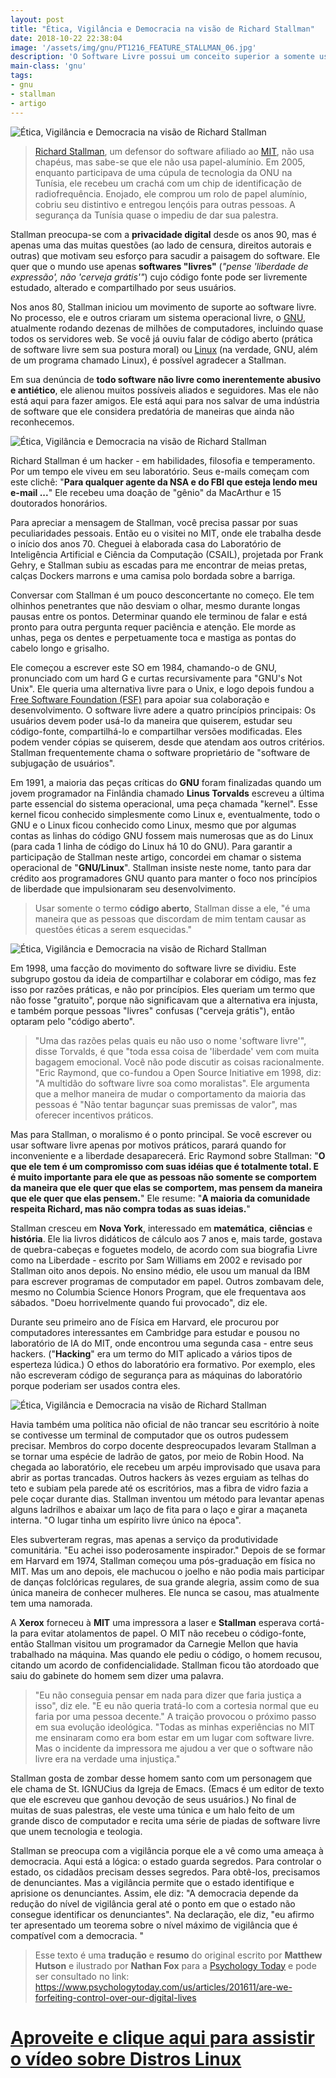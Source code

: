 ```yaml
---
layout: post
title: "Ética, Vigilância e Democracia na visão de Richard Stallman"
date: 2018-10-22 22:38:04
image: '/assets/img/gnu/PT1216_FEATURE_STALLMAN_06.jpg'
description: 'O Software Livre possui um conceito superior a somente usar o termo Open Source.'
main-class: 'gnu'
tags:
- gnu
- stallman
- artigo
---
```


![Ética, Vigilância e Democracia na visão de Richard Stallman](/assets/img/gnu/PT1216_FEATURE_STALLMAN_06.jpg "Ética, Vigilância e Democracia na visão de Richard Stallman")

> [Richard Stallman](https://stallman.org/), um defensor do software afiliado ao [MIT](www.mit.edu/), não usa chapéus, mas sabe-se que ele não usa papel-alumínio. Em 2005, enquanto participava de uma cúpula de tecnologia da ONU na Tunísia, ele recebeu um crachá com um chip de identificação de radiofrequência. Enojado, ele comprou um rolo de papel alumínio, cobriu seu distintivo e entregou lençóis para outras pessoas. A segurança da Tunísia quase o impediu de dar sua palestra.

Stallman preocupa-se com a **privacidade digital** desde os anos 90, mas é apenas uma das muitas questões (ao lado de censura, direitos autorais e outras) que motivam seu esforço para sacudir a paisagem do software. Ele quer que o mundo use apenas **softwares "livres"** (*"pense 'liberdade de expressão', não 'cerveja grátis'"*) cujo código fonte pode ser livremente estudado, alterado e compartilhado por seus usuários. 

Nos anos 80, Stallman iniciou um movimento de suporte ao software livre. No processo, ele e outros criaram um sistema operacional livre, o [GNU](https://gnu.org), atualmente rodando dezenas de milhões de computadores, incluindo quase todos os servidores web. Se você já ouviu falar de código aberto (prática de software livre sem sua postura moral) ou [Linux](https://github.com/torvalds/linux) (na verdade, GNU, além de um programa chamado Linux), é possível agradecer a Stallman.

Em sua denúncia de **todo software não livre como inerentemente abusivo e antiético**, ele alienou muitos possíveis aliados e seguidores. Mas ele não está aqui para fazer amigos. Ele está aqui para nos salvar de uma indústria de software que ele considera predatória de maneiras que ainda não reconhecemos.

![Ética, Vigilância e Democracia na visão de Richard Stallman](/assets/img/gnu/PT1216_FEATURE_STALLMAN_01.jpg "Ética, Vigilância e Democracia na visão de Richard Stallman")

Richard Stallman é um hacker - em habilidades, filosofia e temperamento. Por um tempo ele viveu em seu laboratório. Seus e-mails começam com este clichê: "**Para qualquer agente da NSA e do FBI que esteja lendo meu e-mail ...**" Ele recebeu uma doação de "gênio" da MacArthur e 15 doutorados honorários.

Para apreciar a mensagem de Stallman, você precisa passar por suas peculiaridades pessoais. Então eu o visitei no MIT, onde ele trabalha desde o início dos anos 70. Cheguei à elaborada casa do Laboratório de Inteligência Artificial e Ciência da Computação (CSAIL), projetada por Frank Gehry, e Stallman subiu as escadas para me encontrar de meias pretas, calças Dockers marrons e uma camisa polo bordada sobre a barriga.

Conversar com Stallman é um pouco desconcertante no começo. Ele tem olhinhos penetrantes que não desviam o olhar, mesmo durante longas pausas entre os pontos. Determinar quando ele terminou de falar e está pronto para outra pergunta requer paciência e atenção. Ele morde as unhas, pega os dentes e perpetuamente toca e mastiga as pontas do cabelo longo e grisalho.

Ele começou a escrever este SO em 1984, chamando-o de GNU, pronunciado com um hard G e curtas recursivamente para "GNU's Not Unix". Ele queria uma alternativa livre para o Unix, e logo depois fundou a [Free Software Foundation (FSF)](https://fsf.org) para apoiar sua colaboração e desenvolvimento. O software livre adere a quatro princípios principais: Os usuários devem poder usá-lo da maneira que quiserem, estudar seu código-fonte, compartilhá-lo e compartilhar versões modificadas. Eles podem vender cópias se quiserem, desde que atendam aos outros critérios. Stallman frequentemente chama o software proprietário de "software de subjugação de usuários".

Em 1991, a maioria das peças críticas do **GNU** foram finalizadas quando um jovem programador na Finlândia chamado **Linus Torvalds** escreveu a última parte essencial do sistema operacional, uma peça chamada "kernel". Esse kernel ficou conhecido simplesmente como Linux e, eventualmente, todo o GNU e o Linux ficou conhecido como Linux, mesmo que por algumas contas as linhas do código GNU fossem mais numerosas que as do Linux (para cada 1 linha de código do Linux há 10 do GNU). Para garantir a participação de Stallman neste artigo, concordei em chamar o sistema operacional de "**GNU/Linux**". Stallman insiste neste nome, tanto para dar crédito aos programadores GNU quanto para manter o foco nos princípios de liberdade que impulsionaram seu desenvolvimento.

> Usar somente o termo **código aberto**, Stallman disse a ele, "é uma maneira que as pessoas que discordam de mim tentam causar as questões éticas a serem esquecidas." 


![Ética, Vigilância e Democracia na visão de Richard Stallman](/assets/img/gnu/PT1216_FEATURE_STALLMAN_02.jpg "Ética, Vigilância e Democracia na visão de Richard Stallman")


Em 1998, uma facção do movimento do software livre se dividiu. Este subgrupo gostou da ideia de compartilhar e colaborar em código, mas fez isso por razões práticas, e não por princípios. Eles queriam um termo que não fosse "gratuito", porque não significavam que a alternativa era injusta, e também porque pessoas "livres" confusas ("cerveja grátis"), então optaram pelo "código aberto".

> "Uma das razões pelas quais eu não uso o nome 'software livre'", disse Torvalds, é que "toda essa coisa de 'liberdade' vem com muita bagagem emocional. Você não pode discutir as coisas racionalmente. "Eric Raymond, que co-fundou a Open Source Initiative em 1998, diz: "A multidão do software livre soa como moralistas". Ele argumenta que a melhor maneira de mudar o comportamento da maioria das pessoas é "Não tentar bagunçar suas premissas de valor", mas oferecer incentivos práticos.

Mas para Stallman, o moralismo é o ponto principal. Se você escrever ou usar software livre apenas por motivos práticos, parará quando for inconveniente e a liberdade desaparecerá. Eric Raymond sobre Stallman: "**O que ele tem é um compromisso com suas idéias que é totalmente total. E é muito importante para ele que as pessoas não somente se comportem da maneira que ele quer que elas se comportem, mas pensem da maneira que ele quer que elas pensem.**" Ele resume: "**A maioria da comunidade respeita Richard, mas não compra todas as suas ideias.**"

Stallman cresceu em **Nova York**, interessado em **matemática**, **ciências** e **história**. Ele lia livros didáticos de cálculo aos 7 anos e, mais tarde, gostava de quebra-cabeças e foguetes modelo, de acordo com sua biografia Livre como na Liberdade - escrito por Sam Williams em 2002 e revisado por Stallman oito anos depois. No ensino médio, ele usou um manual da IBM para escrever programas de computador em papel. Outros zombavam dele, mesmo no Columbia Science Honors Program, que ele frequentava aos sábados. "Doeu horrivelmente quando fui provocado", diz ele.

Durante seu primeiro ano de Física em Harvard, ele procurou por computadores interessantes em Cambridge para estudar e pousou no laboratório de IA do MIT, onde encontrou uma segunda casa - entre seus hackers. ("**Hacking**" era um termo do MIT aplicado a vários tipos de esperteza lúdica.) O ethos do laboratório era formativo. Por exemplo, eles não escreveram código de segurança para as máquinas do laboratório porque poderiam ser usados ​​contra eles.

![Ética, Vigilância e Democracia na visão de Richard Stallman](/assets/img/gnu/PT1216_FEATURE_STALLMAN_03.jpg "Ética, Vigilância e Democracia na visão de Richard Stallman")

Havia também uma política não oficial de não trancar seu escritório à noite se contivesse um terminal de computador que os outros pudessem precisar. Membros do corpo docente despreocupados levaram Stallman a se tornar uma espécie de ladrão de gatos, por meio de Robin Hood. Na chegada ao laboratório, ele recebeu um arpéu improvisado que usava para abrir as portas trancadas. Outros hackers às vezes erguiam as telhas do teto e subiam pela parede até os escritórios, mas a fibra de vidro fazia a pele coçar durante dias. Stallman inventou um método para levantar apenas alguns ladrilhos e abaixar um laço de fita para o laço e girar a maçaneta interna. "O lugar tinha um espírito livre único na época". 

Eles subverteram regras, mas apenas a serviço da produtividade comunitária. "Eu achei isso poderosamente inspirador." Depois de se formar em Harvard em 1974, Stallman começou uma pós-graduação em física no MIT. Mas um ano depois, ele machucou o joelho e não podia mais participar de danças folclóricas regulares, de sua grande alegria, assim como de sua única maneira de conhecer mulheres. Ele nunca se casou, mas atualmente tem uma namorada.

A **Xerox** forneceu à **MIT** uma impressora a laser e **Stallman** esperava cortá-la para evitar atolamentos de papel. O MIT não recebeu o código-fonte, então Stallman visitou um programador da Carnegie Mellon que havia trabalhado na máquina. Mas quando ele pediu o código, o homem recusou, citando um acordo de confidencialidade. Stallman ficou tão atordoado que saiu do gabinete do homem sem dizer uma palavra. 

> "Eu não conseguia pensar em nada para dizer que faria justiça a isso", diz ele. "E eu não queria tratá-lo com a cortesia normal que eu faria por uma pessoa decente." A traição provocou o próximo passo em sua evolução ideológica. "Todas as minhas experiências no MIT me ensinaram como era bom estar em um lugar com software livre. Mas o incidente da impressora me ajudou a ver que o software não livre era na verdade uma injustiça."


Stallman gosta de zombar desse homem santo com um personagem que ele chama de St. IGNUCius da Igreja de Emacs. (Emacs é um editor de texto que ele escreveu que ganhou devoção de seus usuários.) No final de muitas de suas palestras, ele veste uma túnica e um halo feito de um grande disco de computador e recita uma série de piadas de software livre que unem tecnologia e teologia.

Stallman se preocupa com a vigilância porque ele a vê como uma ameaça à democracia. Aqui está a lógica: o estado guarda segredos. Para controlar o estado, os cidadãos precisam desses segredos. Para obtê-los, precisamos de denunciantes. Mas a vigilância permite que o estado identifique e aprisione os denunciantes. Assim, ele diz: "A democracia depende da redução do nível de vigilância geral até o ponto em que o estado não consegue identificar os denunciantes". Na declaração, ele diz, "eu afirmo ter apresentado um teorema sobre o nível máximo de vigilância que é compatível com a democracia. "


> Esse texto é uma **tradução** e **resumo** do original escrito por **Matthew Hutson** e ilustrado por **Nathan Fox** para a [Psychology Today](https://www.psychologytoday.com) e pode ser consultado no link: <https://www.psychologytoday.com/us/articles/201611/are-we-forfeiting-control-over-our-digital-lives>

# [Aproveite e clique aqui para assistir o vídeo sobre Distros Linux](https://www.youtube.com/watch?v=MRl_6fCqdoQ)

<script async src="https://pagead2.googlesyndication.com/pagead/js/adsbygoogle.js"></script>

<!-- Informat -->
<ins class="adsbygoogle"
 style="display:block"
 data-ad-client="ca-pub-2838251107855362"
 data-ad-slot="2327980059"
 data-ad-format="auto"
 data-full-width-responsive="true"></ins>

<script>
(adsbygoogle = window.adsbygoogle || []).push({});
</script>

